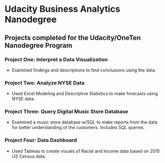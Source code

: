 # Udacity Business Analytics Nanodegree
## Projects completed for the Udacity/OneTen Nanodegree Program

### Project One: Interpret a Data Visualization
* Examined findings and descriptions to find conclusions using the data. 

### Project Two: Analyze NYSE Data
* Used Excel Modeling and Descriptive Statistics to make forecasts using NYSE data.

### Project Three: Query Digital Music Store Database
* Examined a music store database w/SQL to make reports from the data for better understanding of the customers. Includes SQL queries.

### Project Four: Data Dashboard
* Used Tableau to create visuals of Racial and Income data based on 2015 US Census data.

